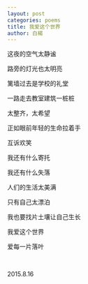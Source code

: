 ```yaml
---
layout: post
categories: poems
title: 我爱这个世界
author: 白楊
---
```


这夜的空气太静谧

路旁的灯光也太明亮

篱墙过去是学校的礼堂

一路走去教室建筑一桩桩

太整齐，太希望

正如眼前年轻的生命拉着手

互诉欢笑

我还有什么寄托

我还有什么失落

人们的生活太美满

只有自己太漂泊

我也要找片土壤让自己生长

我爱这个世界

爱每一片落叶  

&nbsp;

2015.8.16


